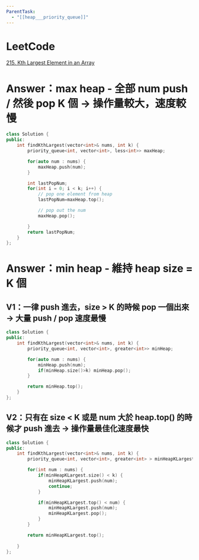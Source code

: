 ```yaml
---
ParentTask:
  - "[[heap___priority_queue]]"
---
```


# LeetCode
[215. Kth Largest Element in an Array](https://leetcode.com/problems/kth-largest-element-in-an-array/)

# Answer：max heap - 全部 num push / 然後 pop K 個 -> 操作量較大，速度較慢
```Cpp
class Solution {
public:
    int findKthLargest(vector<int>& nums, int k) {
        priority_queue<int, vector<int>, less<int>> maxHeap;

        for(auto num : nums) {
            maxHeap.push(num);
        }

        int lastPopNum;
        for(int i = 0; i < k; i++) {
            // pop one element from heap
            lastPopNum=maxHeap.top();

            // pop out the num
            maxHeap.pop();

        }
        return lastPopNum;
    }
};
``` 

# Answer：min heap - 維持 heap size = K 個
## V1：一律 push 進去，size > K 的時候 pop 一個出來 -> 大量 push / pop 速度最慢
```Cpp
class Solution {
public:
    int findKthLargest(vector<int>& nums, int k) {
        priority_queue<int, vector<int>, greater<int>> minHeap;

        for(auto num : nums) {
            minHeap.push(num);
            if(minHeap.size()>k) minHeap.pop();
        }

        return minHeap.top();
    }
};
```

## V2：只有在 size < K 或是 num 大於 heap.top() 的時候才 push 進去 -> 操作量最佳化速度最快
```Cpp
class Solution {
public:
    int findKthLargest(vector<int>& nums, int k) {
        priority_queue<int, vector<int>, greater<int> > minHeapKLargest;

        for(int num : nums) {
            if(minHeapKLargest.size() < k) {
                minHeapKLargest.push(num);
                continue;
            }

            if(minHeapKLargest.top() < num) {
                minHeapKLargest.push(num);
                minHeapKLargest.pop();
            }
        }

        return minHeapKLargest.top();
        
    }
};
```